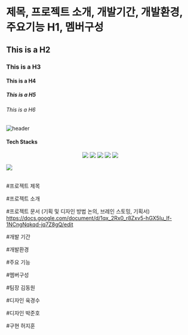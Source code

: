 # 제목, 프로젝트 소개, 개발기간, 개발환경, 주요기능 H1, 멤버구성
## This is a H2
### This is a H3
#### This is a H4
##### This is a H5
###### This is a H6

![header](https://capsule-render.vercel.app/api?type=shark&color=auto&height=300&section=header&text=4조-놀고먹조%20리액트&fontSize=90)

<H4>Tech Stacks</H4>

<div align='center'>
<img src="https://img.shields.io/badge/react-009966?style=flat&logo=react&logoColor=white"/>
<img src="https://img.shields.io/badge/Java-009966?style=flat&logo=Java&logoColor=white"/>
 <img src="https://img.shields.io/badge/HTML5-009966?style=flat&logo=HTML5&logoColor=white"/>
 <img src="https://img.shields.io/badge/CSS3-1572B6?style=flat&logo=CSS3&logoColor=white" />
 <img src="https://img.shields.io/badge/PYTHON-1572B6?style=flat&logo=PYTHON&logoColor=white" />
</div>

<img src="https://github-readme-stats.vercel.app/api/top-langs/?username=jinHwigyeol&layout=compact"><br><br>
 
#프로젝트 제목

#프로젝트 소개

#프로젝트 문서 (기획 및 디자인 방법 논의, 브레인 스토밍, 기획서)
https://docs.google.com/document/d/1qx_2Rx0_r8Zxv5-hGX5Iu_If-1NCngNqkqd-jq7Z8gQ/edit

#개발 기간

#개발환경

#주요 기능

#멤버구성

#팀장 김동원

#디자인 육경수

#디자인 박준호 

#구현 허지훈
